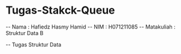 # Tugas-Stakck-Queue
-- Nama         : Hafiedz Hasmy Hamid
-- NIM          : H071211085
-- Matakuliah   : Struktur Data B

-- Tugas Struktur Data
